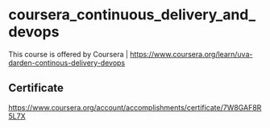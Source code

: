 # coursera_continuous_delivery_and_devops

This course is offered by Coursera | https://www.coursera.org/learn/uva-darden-continous-delivery-devops

## Certificate
https://www.coursera.org/account/accomplishments/certificate/7W8GAF8R5L7X
